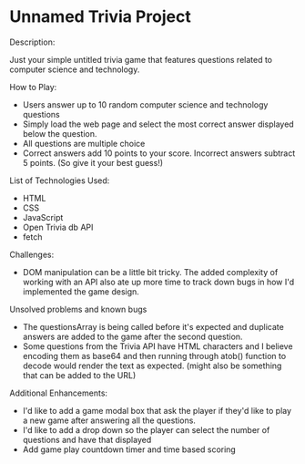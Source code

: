 # Unnamed Trivia Project

Description:

Just your simple untitled trivia game that features questions related to computer science and technology.

How to Play:
* Users answer up to 10 random computer science and technology questions
* Simply load the web page and select the most correct answer displayed below the question.
* All questions are multiple choice
* Correct answers add 10 points to your score. Incorrect answers subtract 5 points. (So give it your best guess!)

List of Technologies Used:
* HTML
* CSS
* JavaScript
* Open Trivia db API
* fetch

Challenges:
* DOM manipulation can be a little bit tricky. The added complexity of working with an API also ate up more time to track down bugs in how I'd implemented the game design.

Unsolved problems and known bugs
* The questionsArray is being called before it's expected and duplicate answers are added to the game after the second question.
*  Some questions from the Trivia API have HTML characters and I believe encoding them as base64 and then running through atob() function to decode would render the text as expected. (might also be something that can be added to the URL)

Additional Enhancements:
* I'd like to add a game modal box that ask the player if they'd like to play a new game after answering all the questions. 
* I'd like to add a drop down so the player can select the number of questions and have that displayed
* Add game play countdown timer and time based scoring

